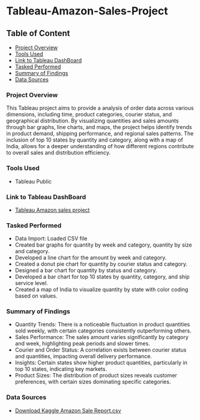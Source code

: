 # Tableau-Amazon-Sales-Project
## Table of Content
- [Project Overview](#project-overview)
- [Tools Used](#tools-used)
- [Link to Tableau DashBoard](#Link-to-tableau-dashBoard)
- [Tasked Performed](#tasked-performed)
- [Summary of Findings](#summary-of-findings)
- [Data Sources](#data-sources)


### Project Overview
This Tableau project aims to provide a analysis of order data across various dimensions, including time, product categories, courier status, and geographical distribution. By visualizing quantities and sales amounts through bar graphs, line charts, and maps, the project helps identify trends in product demand, shipping performance, and regional sales patterns. The inclusion of top 10 states by quantity and category, along with a map of India, allows for a deeper understanding of how different regions contribute to overall sales and distribution efficiency.

### Tools Used
- Tableau Public 

### Link to Tableau DashBoard
- [Tableau Amazon sales project](https://public.tableau.com/app/profile/anuj.prasad7773/vizzes)

### Tasked Performed
- Data Import: Loaded CSV file
- Created bar graphs for quantity by week and category, quantity by size and category.
- Developed a line chart for the amount by week and category.
- Created a donut pie chart for quantity by courier status and category.
- Designed a bar chart for quantity by status and category.
- Developed a bar chart for top 10 states by quantity, category, and ship service level.
- Created a map of India to visualize quantity by state with color coding based on values.

### Summary of Findings
- Quantity Trends: There is a noticeable fluctuation in product quantities sold weekly, with certain categories consistently outperforming others.
- Sales Performance: The sales amount varies significantly by category and week, highlighting peak periods and slower times.
- Courier and Order Status: A correlation exists between courier status and quantities, impacting overall delivery performance.
- Insights: Certain states show higher product quantities, particularly in top 10 states, indicating key markets.
- Product Sizes: The distribution of product sizes reveals customer preferences, with certain sizes dominating specific categories.

### Data Sources
- [Download Kaggle Amazon Sale Report.csv](https://www.kaggle.com/datasets/thedevastator/unlock-profits-with-e-commerce-sales-data) 

